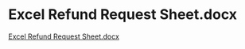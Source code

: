 # Excel Refund Request Sheet.docx

[Excel Refund Request Sheet.docx](Excel%20Refund%20Request%20Sheet%20docx%208797ed2ebff24140b2ad34d8c1c60ad0/Excel_Refund_Request_Sheet.docx)
